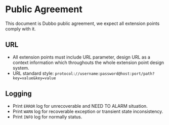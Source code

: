 # Public Agreement

This document is Dubbo public agreement, we expect all extension points comply with it.

## URL

* All extension points must include URL parameter, design URL as a context information which throughouts the whole extension point design system.
* URL standard style: `protocol://username:password@host:port/path?key=value&key=value`

## Logging

* Print `ERROR` log for unrecoverable and NEED TO ALARM situation.
* Print `WARN` log for recoverable exception or transient state inconsistency.
* Print `INFO` log for normally status.